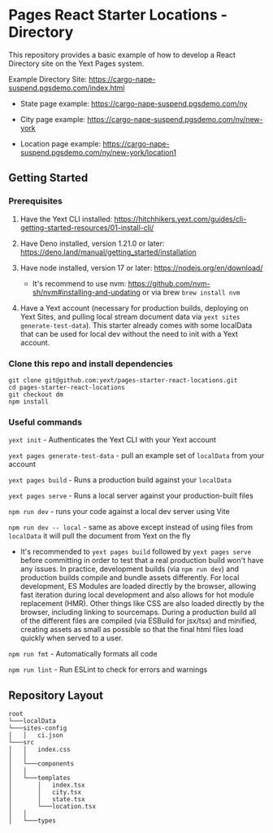 # Pages React Starter Locations - Directory

This repository provides a basic example of how to develop a React Directory site on the Yext Pages system.

Example Directory Site: https://cargo-nape-suspend.pgsdemo.com/index.html

- State page example: https://cargo-nape-suspend.pgsdemo.com/ny

- City page example: https://cargo-nape-suspend.pgsdemo.com/ny/new-york

- Location page example: https://cargo-nape-suspend.pgsdemo.com/ny/new-york/location1

## Getting Started

### Prerequisites

1. Have the Yext CLI installed: https://hitchhikers.yext.com/guides/cli-getting-started-resources/01-install-cli/
1. Have Deno installed, version 1.21.0 or later: https://deno.land/manual/getting_started/installation
1. Have node installed, version 17 or later: https://nodejs.org/en/download/

   - It's recommend to use nvm: https://github.com/nvm-sh/nvm#installing-and-updating or via brew `brew install nvm`

1. Have a Yext account (necessary for production builds, deploying on Yext Sites, and pulling local stream document data via `yext sites generate-test-data`). This starter already comes with some localData that can be used for local dev without the need to init with a Yext account.

### Clone this repo and install dependencies

```shell
git clone git@github.com:yext/pages-starter-react-locations.git
cd pages-starter-react-locations
git checkout dm
npm install
```

### Useful commands

`yext init` - Authenticates the Yext CLI with your Yext account

`yext pages generate-test-data` - pull an example set of `localData` from your account

`yext pages build` - Runs a production build against your `localData`

`yext pages serve` - Runs a local server against your production-built files

`npm run dev` - runs your code against a local dev server using Vite

`npm run dev -- local` - same as above except instead of using files from `localData` it will pull the document from Yext on the fly

- It's recommended to `yext pages build` followed by `yext pages serve` before committing in order to test that a real production build won't have any issues. In practice, development builds (via `npm run dev`) and production builds compile and bundle assets differently. For local development, ES Modules are loaded directly by the browser, allowing fast iteration during local development and also allows for hot module replacement (HMR). Other things like CSS are also loaded directly by the browser, including linking to sourcemaps. During a production build all of the different files are compiled (via ESBuild for jsx/tsx) and minified, creating assets as small as possible so that the final html files load quickly when served to a user.

`npm run fmt` - Automatically formats all code

`npm run lint` - Run ESLint to check for errors and warnings

## Repository Layout

```
root
└───localData
└───sites-config
│   │   ci.json
└───src
│   │   index.css
│   │
│   └───components
│   │
│   └───templates
│       │   index.tsx
│       │   city.tsx
│       │   state.tsx
│       └───location.tsx
│   │
│   └───types
```
